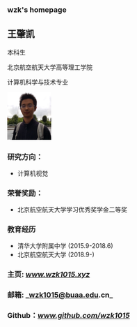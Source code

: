 ### wzk's homepage


## **王肇凯**

本科生

北京航空航天大学高等理工学院

计算机科学与技术专业


<img src="/photo.png" width="20%">

### 研究方向：
- 计算机视觉

### 荣誉奖励：
- 北京航空航天大学学习优秀奖学金二等奖

### 教育经历
- 清华大学附属中学 (2015.9-2018.6)
- 北京航空航天大学 (2018.9-)

### 主页:   _www.wzk1015.xyz_
### 邮箱:   _wzk1015@buaa.edu.cn_
### Github：_www.github.com/wzk1015_

